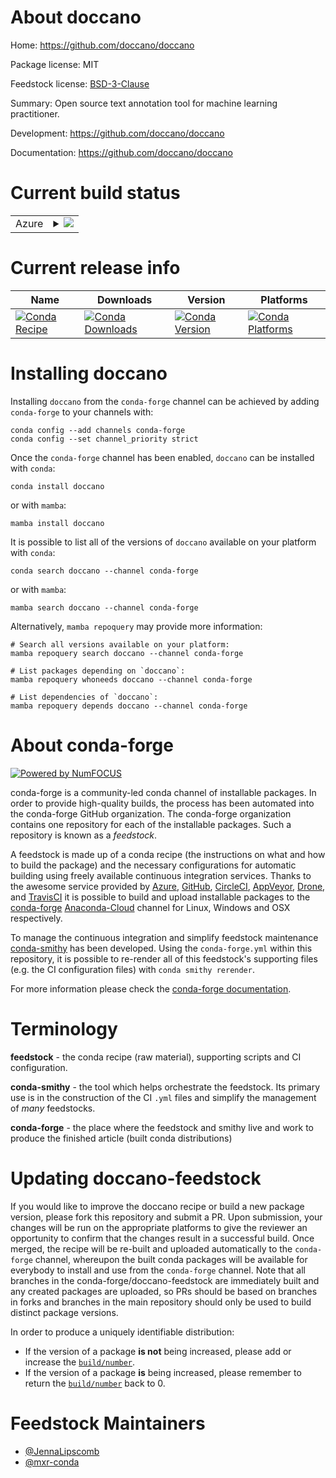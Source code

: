 About doccano
=============

Home: https://github.com/doccano/doccano

Package license: MIT

Feedstock license: [BSD-3-Clause](https://github.com/conda-forge/doccano-feedstock/blob/main/LICENSE.txt)

Summary: Open source text annotation tool for machine learning practitioner.

Development: https://github.com/doccano/doccano

Documentation: https://github.com/doccano/doccano

Current build status
====================


<table>
    
  <tr>
    <td>Azure</td>
    <td>
      <details>
        <summary>
          <a href="https://dev.azure.com/conda-forge/feedstock-builds/_build/latest?definitionId=10103&branchName=main">
            <img src="https://dev.azure.com/conda-forge/feedstock-builds/_apis/build/status/doccano-feedstock?branchName=main">
          </a>
        </summary>
        <table>
          <thead><tr><th>Variant</th><th>Status</th></tr></thead>
          <tbody><tr>
              <td>linux_64</td>
              <td>
                <a href="https://dev.azure.com/conda-forge/feedstock-builds/_build/latest?definitionId=10103&branchName=main">
                  <img src="https://dev.azure.com/conda-forge/feedstock-builds/_apis/build/status/doccano-feedstock?branchName=main&jobName=linux&configuration=linux%20linux_64_" alt="variant">
                </a>
              </td>
            </tr><tr>
              <td>osx_64</td>
              <td>
                <a href="https://dev.azure.com/conda-forge/feedstock-builds/_build/latest?definitionId=10103&branchName=main">
                  <img src="https://dev.azure.com/conda-forge/feedstock-builds/_apis/build/status/doccano-feedstock?branchName=main&jobName=osx&configuration=osx%20osx_64_" alt="variant">
                </a>
              </td>
            </tr>
          </tbody>
        </table>
      </details>
    </td>
  </tr>
</table>

Current release info
====================

| Name | Downloads | Version | Platforms |
| --- | --- | --- | --- |
| [![Conda Recipe](https://img.shields.io/badge/recipe-doccano-green.svg)](https://anaconda.org/conda-forge/doccano) | [![Conda Downloads](https://img.shields.io/conda/dn/conda-forge/doccano.svg)](https://anaconda.org/conda-forge/doccano) | [![Conda Version](https://img.shields.io/conda/vn/conda-forge/doccano.svg)](https://anaconda.org/conda-forge/doccano) | [![Conda Platforms](https://img.shields.io/conda/pn/conda-forge/doccano.svg)](https://anaconda.org/conda-forge/doccano) |

Installing doccano
==================

Installing `doccano` from the `conda-forge` channel can be achieved by adding `conda-forge` to your channels with:

```
conda config --add channels conda-forge
conda config --set channel_priority strict
```

Once the `conda-forge` channel has been enabled, `doccano` can be installed with `conda`:

```
conda install doccano
```

or with `mamba`:

```
mamba install doccano
```

It is possible to list all of the versions of `doccano` available on your platform with `conda`:

```
conda search doccano --channel conda-forge
```

or with `mamba`:

```
mamba search doccano --channel conda-forge
```

Alternatively, `mamba repoquery` may provide more information:

```
# Search all versions available on your platform:
mamba repoquery search doccano --channel conda-forge

# List packages depending on `doccano`:
mamba repoquery whoneeds doccano --channel conda-forge

# List dependencies of `doccano`:
mamba repoquery depends doccano --channel conda-forge
```


About conda-forge
=================

[![Powered by
NumFOCUS](https://img.shields.io/badge/powered%20by-NumFOCUS-orange.svg?style=flat&colorA=E1523D&colorB=007D8A)](https://numfocus.org)

conda-forge is a community-led conda channel of installable packages.
In order to provide high-quality builds, the process has been automated into the
conda-forge GitHub organization. The conda-forge organization contains one repository
for each of the installable packages. Such a repository is known as a *feedstock*.

A feedstock is made up of a conda recipe (the instructions on what and how to build
the package) and the necessary configurations for automatic building using freely
available continuous integration services. Thanks to the awesome service provided by
[Azure](https://azure.microsoft.com/en-us/services/devops/), [GitHub](https://github.com/),
[CircleCI](https://circleci.com/), [AppVeyor](https://www.appveyor.com/),
[Drone](https://cloud.drone.io/welcome), and [TravisCI](https://travis-ci.com/)
it is possible to build and upload installable packages to the
[conda-forge](https://anaconda.org/conda-forge) [Anaconda-Cloud](https://anaconda.org/)
channel for Linux, Windows and OSX respectively.

To manage the continuous integration and simplify feedstock maintenance
[conda-smithy](https://github.com/conda-forge/conda-smithy) has been developed.
Using the ``conda-forge.yml`` within this repository, it is possible to re-render all of
this feedstock's supporting files (e.g. the CI configuration files) with ``conda smithy rerender``.

For more information please check the [conda-forge documentation](https://conda-forge.org/docs/).

Terminology
===========

**feedstock** - the conda recipe (raw material), supporting scripts and CI configuration.

**conda-smithy** - the tool which helps orchestrate the feedstock.
                   Its primary use is in the construction of the CI ``.yml`` files
                   and simplify the management of *many* feedstocks.

**conda-forge** - the place where the feedstock and smithy live and work to
                  produce the finished article (built conda distributions)


Updating doccano-feedstock
==========================

If you would like to improve the doccano recipe or build a new
package version, please fork this repository and submit a PR. Upon submission,
your changes will be run on the appropriate platforms to give the reviewer an
opportunity to confirm that the changes result in a successful build. Once
merged, the recipe will be re-built and uploaded automatically to the
`conda-forge` channel, whereupon the built conda packages will be available for
everybody to install and use from the `conda-forge` channel.
Note that all branches in the conda-forge/doccano-feedstock are
immediately built and any created packages are uploaded, so PRs should be based
on branches in forks and branches in the main repository should only be used to
build distinct package versions.

In order to produce a uniquely identifiable distribution:
 * If the version of a package **is not** being increased, please add or increase
   the [``build/number``](https://docs.conda.io/projects/conda-build/en/latest/resources/define-metadata.html#build-number-and-string).
 * If the version of a package **is** being increased, please remember to return
   the [``build/number``](https://docs.conda.io/projects/conda-build/en/latest/resources/define-metadata.html#build-number-and-string)
   back to 0.

Feedstock Maintainers
=====================

* [@JennaLipscomb](https://github.com/JennaLipscomb/)
* [@mxr-conda](https://github.com/mxr-conda/)

